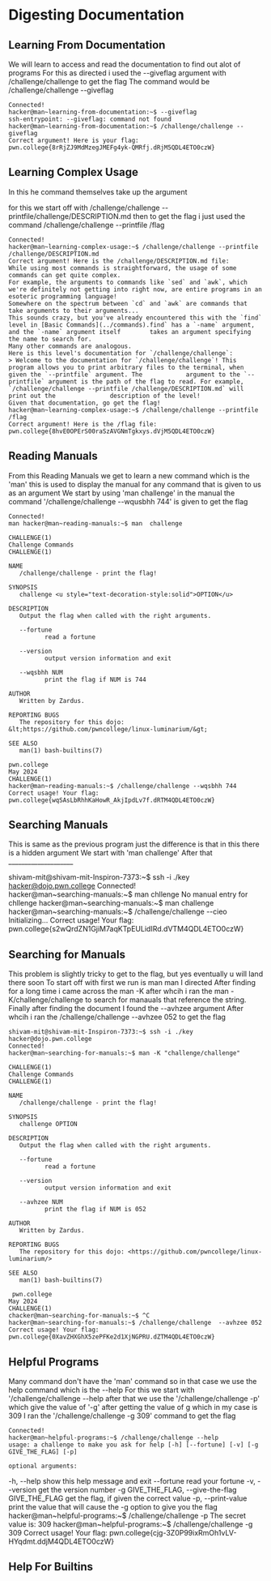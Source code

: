 # Digesting Documentation

## Learning From Documentation

We will learn to access and read the documentation to find out alot of programs 
For this as directed i used the --giveflag argument with /challenge/challenge to get the flag
The command would be   /challenge/challenge --giveflag

    Connected!                                                                        
    hacker@man~learning-from-documentation:~$ --giveflag
    ssh-entrypoint: --giveflag: command not found
    hacker@man~learning-from-documentation:~$ /challenge/challenge --giveflag
    Correct argument! Here is your flag:
    pwn.college{8rRjZJ9MdMzegJMEFg4yk-QMRfj.dRjM5QDL4ETO0czW}

## Learning Complex Usage 

In this he command themselves take up the argument 

for this we start off with /challenge/challenge --printfile/challenge/DESCRIPTION.md
then to get the flag i just used the command /challenge/challenge --printfile /flag

    Connected!                                                                        
    hacker@man~learning-complex-usage:~$ /challenge/challenge --printfile /challenge/DESCRIPTION.md
    Correct argument! Here is the /challenge/DESCRIPTION.md file:
    While using most commands is straightforward, the usage of some commands can get quite complex.
    For example, the arguments to commands like `sed` and `awk`, which we're definitely not getting into right now, are entire programs in an esoteric programming language!
    Somewhere on the spectrum between `cd` and `awk` are commands that take arguments to their arguments...
    This sounds crazy, but you've already encountered this with the `find` level in [Basic Commands](../commands).find` has a `-name` argument, and the `-name` argument itself        takes an argument specifying the name to search for.
    Many other commands are analogous.
    Here is this level's documentation for `/challenge/challenge`:
    > Welcome to the documentation for `/challenge/challenge`! This program allows you to print arbitrary files to the terminal, when given the `--printfile` argument. The            argument to the `--printfile` argument is the path of the flag to read. For example, `/challenge/challenge --printfile /challenge/DESCRIPTION.md` will print out the               description of the level!
    Given that documentation, go get the flag!
    hacker@man~learning-complex-usage:~$ /challenge/challenge --printfile /flag
    Correct argument! Here is the /flag file:
    pwn.college{8hvE0OPErS00raSzAVGNmTgkxys.dVjM5QDL4ETO0czW}

## Reading Manuals

From this Reading Manuals we get to learn a new command which is the 'man' this is used to display the manual for any command that is given to us as an argument 
We start by using 'man challenge' 
in the manual the command '/challenge/challenge --wqusbhh 744' is given to get the flag 

    Connected!                                                                        
    man hacker@man~reading-manuals:~$ man  challenge

    CHALLENGE(1)                                                                     Challenge Commands                                                                                CHALLENGE(1)

    NAME
       /challenge/challenge - print the flag!

    SYNOPSIS
       challenge <u style="text-decoration-style:solid">OPTION</u>

    DESCRIPTION
       Output the flag when called with the right arguments.

       --fortune
              read a fortune

       --version
              output version information and exit

       --wqsbhh NUM
              print the flag if NUM is 744

    AUTHOR
       Written by Zardus.

    REPORTING BUGS
       The repository for this dojo: &lt;https://github.com/pwncollege/linux-luminarium/&gt;

    SEE ALSO
       man(1) bash-builtins(7)

    pwn.college                                                                           May 2024                                                                                     CHALLENGE(1)
    hacker@man~reading-manuals:~$ /challenge/challenge --wqsbhh 744
    Correct usage! Your flag: pwn.college{wqSAsLbRhhKaHowR_AkjIpdLv7f.dRTM4QDL4ETO0czW}
 
## Searching Manuals

This is same as the previous program just the difference is that in this there is a hidden argument 
We start with 'man challenge'
After that ____________________

shivam-mit@shivam-mit-Inspiron-7373:~$ ssh -i ./key hacker@dojo.pwn.college
Connected!                                                                        
hacker@man~searching-manuals:~$ man chllenge
No manual entry for chllenge
hacker@man~searching-manuals:~$ man challenge
hacker@man~searching-manuals:~$ /challenge/challenge --cieo
Initializing...
Correct usage! Your flag: pwn.college{s2wQrdZN1GjiM7aqKTpEULidIRd.dVTM4QDL4ETO0czW}

## Searching for Manuals

This problem is slightly tricky to get to the flag, but yes eventually u will land there soon 
To start off with first we run is man man I directed
After finding for a long time i came across the man -K 
after whcih i ran the man -K/challenge/challenge to search for manauals that reference the string. 
Finally after finding the document I found the --avhzee argument 
After whcih i ran the /challenge/challenge --avhzee 052 to get the flag 

    shivam-mit@shivam-mit-Inspiron-7373:~$ ssh -i ./key hacker@dojo.pwn.college
    Connected!                                                                        
    hacker@man~searching-for-manuals:~$ man -K "challenge/challenge"

    CHALLENGE(1)                                                                     Challenge Commands                                                                               CHALLENGE(1)

    NAME
       /challenge/challenge - print the flag!

    SYNOPSIS
       challenge OPTION

    DESCRIPTION
       Output the flag when called with the right arguments.

       --fortune
              read a fortune

       --version
              output version information and exit

       --avhzee NUM
              print the flag if NUM is 052

    AUTHOR
       Written by Zardus.

    REPORTING BUGS
       The repository for this dojo: <https://github.com/pwncollege/linux-luminarium/>

    SEE ALSO
       man(1) bash-builtins(7)

     pwn.college                                                                           May 2024                                                                                        CHALLENGE(1)
    chacker@man~searching-for-manuals:~$ ^C
    hacker@man~searching-for-manuals:~$ /challenge/challenge  --avhzee 052
    Correct usage! Your flag: pwn.college{0XavZHXGhX5zePFKe2d1XjNGPRU.dZTM4QDL4ETO0czW}


## Helpful Programs 

Many command don't have the 'man' command so in that case we use the help command which is the --help 
For this we start with '/challenge/challenge --help
after that we use the '/challenge/challenge -p' which give the value of '-g'
after getting the value of g which in my case is 309 
I ran the '/challenge/challenge -g 309' command to get the flag 

    Connected!                                                                        
    hacker@man~helpful-programs:~$ /challenge/challenge --help
    usage: a challenge to make you ask for help [-h] [--fortune] [-v] [-g GIVE_THE_FLAG] [-p]

    optional arguments:
   -h, --help            show this help message and exit
   --fortune             read your fortune
   -v, --version         get the version number
   -g GIVE_THE_FLAG, --give-the-flag GIVE_THE_FLAG
                        get the flag, if given the correct value
   -p, --print-value     print the value that will cause the -g option to give you the flag
    hacker@man~helpful-programs:~$ /challenge/challenge -p
    The secret value is: 309
    hacker@man~helpful-programs:~$ /challenge/challenge -g 309
    Correct usage! Your flag: pwn.college{cjg-3Z0P99ixRmOh1vLV-HYqdmt.ddjM4QDL4ETO0czW}

## Help For Builtins 

